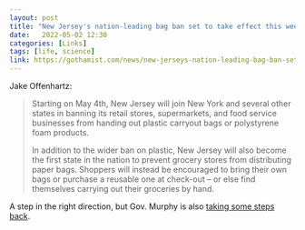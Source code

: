 ```yaml
---
layout: post
title: "New Jersey's nation-leading bag ban set to take effect this week"
date:   2022-05-02 12:30
categories: [Links]
tags: [life, science]
link: https://gothamist.com/news/new-jerseys-nation-leading-bag-ban-set-to-take-effect-this-week
---
```


Jake Offenhartz:

>Starting on May 4th, New Jersey will join New York and several other states in banning its retail stores, supermarkets, and food service businesses from handing out plastic carryout bags or polystyrene foam products.
>
>In addition to the wider ban on plastic, New Jersey will also become the first state in the nation to prevent grocery stores from distributing paper bags. Shoppers will instead be encouraged to bring their own bags or purchase a reusable one at check-out – or else find themselves carrying out their groceries by hand.

A step in the right direction, but Gov. Murphy is also [taking some steps back](https://patch.com/new-jersey/woodbridge/3-natural-gas-power-plants-coming-nj).
